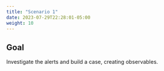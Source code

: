 ```yaml
---
title: "Scenario 1"
date: 2023-07-29T22:28:01-05:00
weight: 10
---
```


## Goal

Investigate the alerts and build a case, creating observables.
